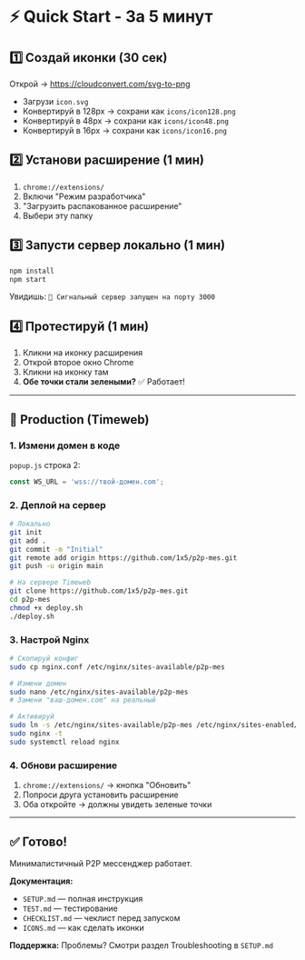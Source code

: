 # ⚡️ Quick Start - За 5 минут

## 1️⃣ Создай иконки (30 сек)

Открой → https://cloudconvert.com/svg-to-png

- Загрузи `icon.svg`
- Конвертируй в 128px → сохрани как `icons/icon128.png`
- Конвертируй в 48px → сохрани как `icons/icon48.png`  
- Конвертируй в 16px → сохрани как `icons/icon16.png`

## 2️⃣ Установи расширение (1 мин)

1. `chrome://extensions/`
2. Включи "Режим разработчика"
3. "Загрузить распакованное расширение"
4. Выбери эту папку

## 3️⃣ Запусти сервер локально (1 мин)

```bash
npm install
npm start
```

Увидишь: `🚀 Сигнальный сервер запущен на порту 3000`

## 4️⃣ Протестируй (1 мин)

1. Кликни на иконку расширения
2. Открой второе окно Chrome
3. Кликни на иконку там
4. **Обе точки стали зелеными?** ✅ Работает!

---

## 🚀 Production (Timeweb)

### 1. Измени домен в коде

`popup.js` строка 2:
```javascript
const WS_URL = 'wss://твой-домен.com';
```

### 2. Деплой на сервер

```bash
# Локально
git init
git add .
git commit -m "Initial"
git remote add origin https://github.com/1x5/p2p-mes.git
git push -u origin main

# На сервере Timeweb
git clone https://github.com/1x5/p2p-mes.git
cd p2p-mes
chmod +x deploy.sh
./deploy.sh
```

### 3. Настрой Nginx

```bash
# Скопируй конфиг
sudo cp nginx.conf /etc/nginx/sites-available/p2p-mes

# Измени домен
sudo nano /etc/nginx/sites-available/p2p-mes
# Замени "ваш-домен.com" на реальный

# Активируй
sudo ln -s /etc/nginx/sites-available/p2p-mes /etc/nginx/sites-enabled/
sudo nginx -t
sudo systemctl reload nginx
```

### 4. Обнови расширение

1. `chrome://extensions/` → кнопка "Обновить"
2. Попроси друга установить расширение
3. Оба откройте → должны увидеть зеленые точки

---

## ✅ Готово!

Минималистичный P2P мессенджер работает.

**Документация:**
- `SETUP.md` — полная инструкция
- `TEST.md` — тестирование
- `CHECKLIST.md` — чеклист перед запуском
- `ICONS.md` — как сделать иконки

**Поддержка:**
Проблемы? Смотри раздел Troubleshooting в `SETUP.md`

